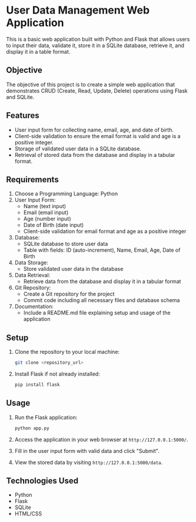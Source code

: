 # User Data Management Web Application

This is a basic web application built with Python and Flask that allows users to input their data, validate it, store it in a SQLite database, retrieve it, and display it in a table format.

## Objective

The objective of this project is to create a simple web application that demonstrates CRUD (Create, Read, Update, Delete) operations using Flask and SQLite.

## Features

- User input form for collecting name, email, age, and date of birth.
- Client-side validation to ensure the email format is valid and age is a positive integer.
- Storage of validated user data in a SQLite database.
- Retrieval of stored data from the database and display in a tabular format.

## Requirements

1. Choose a Programming Language: Python
2. User Input Form:
    - Name (text input)
    - Email (email input)
    - Age (number input)
    - Date of Birth (date input)
    - Client-side validation for email format and age as a positive integer
3. Database:
    - SQLite database to store user data
    - Table with fields: ID (auto-increment), Name, Email, Age, Date of Birth
4. Data Storage:
    - Store validated user data in the database
5. Data Retrieval:
    - Retrieve data from the database and display it in a tabular format
6. Git Repository:
    - Create a Git repository for the project
    - Commit code including all necessary files and database schema
7. Documentation:
    - Include a README.md file explaining setup and usage of the application

## Setup

1. Clone the repository to your local machine:

    ```bash
    git clone <repository_url>
    ```

2. Install Flask if not already installed:

    ```bash
    pip install flask
    ```

## Usage

1. Run the Flask application:

    ```bash
    python app.py
    ```

2. Access the application in your web browser at `http://127.0.0.1:5000/`.

3. Fill in the user input form with valid data and click "Submit".

4. View the stored data by visiting `http://127.0.0.1:5000/data`.

## Technologies Used

- Python
- Flask
- SQLite
- HTML/CSS


